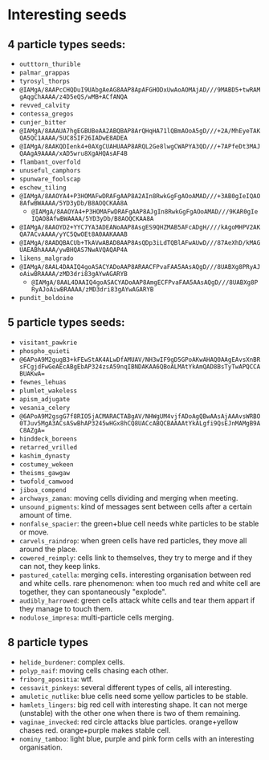 # Interesting seeds

## 4 particle types seeds:

- `outttorn_thurible`
- `palmar_grappas`
- `tyrosyl_thorps`
- `@IAMgA/8AAPcCHQDuI9UAbgAeAG8AAP8ApAFGHODxUwAoAOMAjAD///9MABD5+twRAMgAqgChAAAA/z4D5eQS/wMB+ACfANQA`
- `revved_calvity`
- `contessa_gregos`
- `cunjer_bitter`
- `@IAMgA/8AAAUA7hgEGBUBeAA2ABQBAP8ArQHqHA71lQBmAOoA5gD///+2A/MhEyeTAKQA5QC1AAAA/5UC8SIF26IADwE8ADEA`
- `@IAMgA/8AAKQDIenk4+0AXgCUAHUAAP8ARQL2Ge8lwgCWAPYA3QD///+7APfeDt3MAJQAAgA9AAAA/xAD5wru8XgAHQAsAF4B`
- `flambant_overfold`
- `unuseful_camphors`
- `spunware_foolscap`
- `eschew_tiling`
- `@IAMgA/8AAOYA4+P3HOMAFwDRAFgAAP8A2AIn8RwkGgFgAOoAMAD///+3AB0gIeIQAO8AfwBWAAAA/5YD3yDb/B8AOQCKAA8A`
  - `@IAMgA/8AAOYA4+P3HOMAFwDRAFgAAP8AJgIn8RwkGgFgAOoAMAD///9KAR0gIeIQAO8AfwBWAAAA/5YD3yDb/B8AOQCKAA8A`
- `@IAMgA/8AAOYD2+YYC7YA3ADEANoAAP8AsgES9QHZMAB5AFcADgH////kAgoMHPV2AKQA7ACvAAAA/yYC5QwOEt8A0AAKAAAB`
- `@IAMgA/8AADQBACUb+TkAVwABAD8AAP8AsQDp3iLdTQBlAFwAUwD///87AeXhD/kMAGUAEABhAAAA/ywBHQAS7NwAVQAQAP4A`
- `likens_malgrado`
- `@IAMgA/8AAL4DAAIQ4goASACYADoAAP8ARAACFPvaFAA5AAsAQgD///8UABXg8PRyAJoAiwBRAAAA/zMD3dri83gAYwAGARYB`
  - `@IAMgA/8AAL4DAAIQ4goASACYADoAAP8AmgECFPvaFAA5AAsAQgD///8UABXg8PRyAJoAiwBRAAAA/zMD3dri83gAYwAGARYB`
- `pundit_boldoine`

## 5 particle types seeds:

- `visitant_pawkrie`
- `phospho_quieti`
- `@6APoA9M2gugB3+kFEwStAK4ALwDfAMUAV/NH3wIF9gD5GPoAKwAHAQ0AAgEAvsXnBRsFCgjdFwGeAEcABgEbAP324zsA59nqIBNDAKAA6QBoALMAtYkAmQAD8BsTyTwAPQCCABUAKwA=`
- `fewnes_lehuas`
- `plumlet_wakeless`
- `apism_adjugate`
- `vesania_celery`
- `@6APoA9M2gsgG7f8RIO5jACMARACTABgAV/NHWgUM4vjfADoAgQBwAAsAjAAAvsWRBO0TJuv5MgA3ACsASwBhAP3245wHGx8hCQ8UACcABQCBAAAAtYkALgfi9QsEJnMAMgB9AC8AZgA=`
- `hinddeck_boreens`
- `retarred_vrilled`
- `kashim_dynasty`
- `costumey_wekeen`
- `theisms_gawgaw`
- `twofold_camwood`
- `jiboa_compend`
- `archways_zaman`: moving cells dividing and merging when meeting.
- `unsound_pigments`: kind of messages sent between cells after a certain amount of time.
- `nonfalse_spacier`: the green+blue cell needs white particles to be stable or move.
- `carvels_raindrop`: when green cells have red particles, they move all around the place.
- `cowered_reimply`: cells link to themselves, they try to merge and if they can not, they keep links.
- `pastured_catella`: merging cells. interesting organisation between red and white cells. rare phenomenon: when too much red and white cell are together, they can spontaneously "explode".
- `audibly_harrowed`: green cells attack white cells and tear them appart if they manage to touch them.
- `nodulose_impresa`: multi-particle cells merging.

## 8 particle types

- `helide_burdener`: complex cells.
- `polyp_naif`: moving cells chasing each other.
- `friborg_apositia`: wtf.
- `cessavit_pinkeys`: several different types of cells, all interesting.
- `amuletic_nutlike`: blue cells need some yellow particles to be stable.
- `hamlets_lingers`: big red cell with interesting shape. It can not merge (unstable) with the other one when there is two of them remaining.
- `vaginae_invecked`: red circle attacks blue particles. orange+yellow chases red. orange+purple makes stable cell.
- `nominy_tamboo`: light blue, purple and pink form cells with an interesting organisation.
